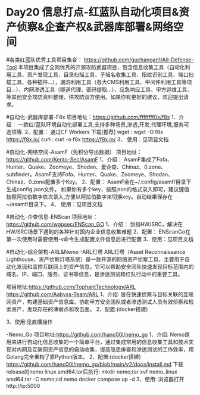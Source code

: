 Day20 信息打点-红蓝队自动化项目&资产侦察&企查产权&武器库部署&网络空间
=
#各类红蓝队优秀工具项目集合：
https://github.com/guchangan1/All-Defense-Tool
本项目集成了全网优秀的开源攻防武器项目，包含信息收集工具（自动化利用工具、资产发现工具、目录扫描工具、子域名收集工具、指纹识别工具、端口扫描工具、各种插件...），漏洞利用工具（各大CMS利用工具、中间件利用工具等项目...），内网渗透工具（隧道代理、密码提取...）、应急响应工具、甲方运维工具、等其他安全攻防资料整理，供攻防双方使用。如果你有更好的建议，欢迎提出请求。


#自动化-武器库部署-F8x
项目地址：https://github.com/ffffffff0x/f8x
1、介绍：
一款红/蓝队环境自动化部署工具,支持多种场景,渗透,开发,代理环境,服务可选项等.
2、配置：
通过CF Workers 下载[推荐]
wget : wget -O f8x https://f8x.io/
curl : curl -o f8x https://f8x.io/
3、	使用：见项目文档


#自动化-网络空间-AsamF（免积分导出数据）
项目地址：https://github.com/Kento-Sec/AsamF
1、介绍：
AsamF集成了Fofa、Hunter、Quake、Zoomeye、Shodan、爱企查、Chinaz、0.zone、subfinder。AsamF支持Fofa、Hunter、Quake、Zoomeye、Shodan、Chinaz、0.zone配置多个Key。
2、配置：
AsamF会在~/.config/asamf/目录下生成config.json文件。
如果你有多个key，按照json的格式录入即可，建议键值按照阿拉伯数字依次录入,方便以阿拉伯数字来切换key。自动结果保存在~/asamf/目录下。
4、	使用：见项目文档


#自动化-企查信息-ENScan
项目地址：https://github.com/wgpsec/ENScan_GO
1、介绍：
剑指HW/SRC，解决在HW/SRC场景下遇到的各种针对国内企业信息收集难题
2、配置：
ENScanGo在第一次使用时需要使用-v命令生成配置文件信息后进行配置
3、使用：见项目文档

#自动化-综合架构-ARL&Nemo
-ARL灯塔
ARL灯塔（Asset Reconnaissance Lighthouse，资产侦察灯塔系统）是一款开源的网络资产侦察工具，主要用于自动化发现和监控互联网上的资产信息。它可以帮助安全团队快速发现目标范围内的域名、IP、端口、服务、证书等信息，是渗透测试和红队行动中的重要工具。

项目地址:https://github.com/TophantTechnology/ARL
https://github.com/Aabyss-Team/ARL
1、介绍:
旨在快速侦察与目标关联的互联网资产，构建基础资产信息库。协助甲方安全团队或者渗透测试人员有效侦察和检索资产，发现存在的薄弱点和攻击面。
2、配置:(docker搭建)

3、使用:见直播操作

-Nemo_Go
项目地址:https://github.com/hanc00l/nemo_go
1、介绍:
Nemo是用来进行自动化信息收集的一个简单平台，通过集成常用的信息收集工具和技术实现对内网及互联网资产信息的自动收集，提高隐患排查和渗透测试的工作效率，用Golang完全重构了原Python版本。
2、配置:(docker搭建)
https://github.com/hanc00l/nemo_go/blob/main/v2/docs/install.md
下载release的nemo linux amd64.tar后执行:
mkdir nemo;tar xvf nemo_linux amd64.tar -C nemo;cd nemo
docker compose up -d
3、使用:
浏览器打开http://ip:5000
